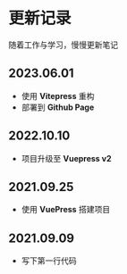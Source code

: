 # 更新记录

随着工作与学习，慢慢更新笔记

## 2023.06.01

<Badge type="tip" text="beta" />

- 使用 **Vitepress** 重构
- 部署到 **Github Page**

## 2022.10.10

<Badge type="tip" text="beta" />
<Badge type="warning" text="CLOSED" />

- 项目升级至 **Vuepress v2**

## 2021.09.25 

<Badge type="tip" text="beta" />
<Badge type="warning" text="CLOSED" />

- 使用 **VuePress** 搭建项目

## 2021.09.09

<Badge type="tip" text="beta" />
<Badge type="warning" text="CLOSED" />

- 写下第一行代码

